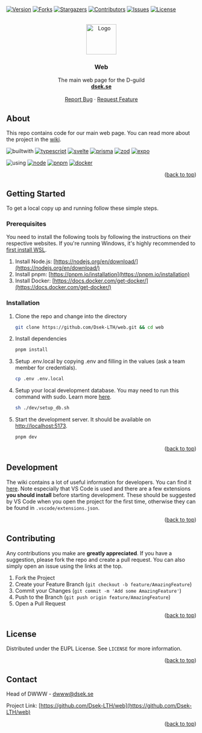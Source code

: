 <a name="readme-top"></a>

<!-- PROJECT SHIELDS -->

[![Version][version-shield]][version-shield]
[![Forks][forks-shield]][forks-url]
[![Stargazers][stars-shield]][stars-url]
[![Contributors][contributors-shield]][contributors-url]
[![Issues][issues-shield]][issues-url]
[![License][license-shield]][license-url]

<!-- PROJECT LOGO -->
<br />
<div align="center">
  <a href="https://github.com/Dsek-LTH/web">
    <img src="https://www.dsek.se/favicon/D-favicon-196.png" alt="Logo" width="80" height="80">
  </a>

<h3 align="center">Web</h3>

  <p align="center">
    The main web page for the D-guild
    <br />
    <a href="https://www.dsek.se/"><strong>dsek.se</strong></a>
    <br />
    <br />
    <a href="https://github.com/Dsek-LTH/web/issues/new/choose">Report Bug</a>
    ·
    <a href="https://github.com/Dsek-LTH/web/issues/new/choose">Request Feature</a>
  </p>
</div>

<!-- ABOUT -->

## About

This repo contains code for our main web page. You can read more about the project in the [wiki](https://github.com/Dsek-LTH/web/wiki).

![builtwith][builtwith]
[![typescript][typescript]][typescript-url]
[![svelte][svelte]][svelte-url]
[![prisma][prisma]][prisma-url]
[![zod][zod]][zod-url]
[![expo][expo]][expo-url]

![using][using]
[![node][node]][node-url]
[![pnpm][pnpm]][pnpm-url]
[![docker][docker]][docker-url]

<p align="right">(<a href="#readme-top">back to top</a>)</p>

<!-- GETTING STARTED -->

## Getting Started

To get a local copy up and running follow these simple steps.

### Prerequisites

You need to install the following tools by following the instructions on their respective websites. If you're running Windows, it's highly recommended to [first install WSL](https://learn.microsoft.com/en-us/windows/wsl/install).

1. Install Node.js: [https://nodejs.org/en/download/](https://nodejs.org/en/download/)
2. Install pnpm: [https://pnpm.io/installation](https://pnpm.io/installation)
3. Install Docker: [https://docs.docker.com/get-docker/](https://docs.docker.com/get-docker/)

### Installation

1. Clone the repo and change into the directory
   ```sh
   git clone https://github.com/Dsek-LTH/web.git && cd web
   ```
2. Install dependencies
   ```sh
   pnpm install
   ```
3. Setup .env.local by copying .env and filling in the values (ask a team member for credentials).
   ```sh
   cp .env .env.local
   ```
4. Setup your local development database. You may need to run this command with sudo. Learn more [here](https://github.com/Dsek-LTH/web/tree/main/dev).
   ```sh
   sh ./dev/setup_db.sh
   ```
5. Start the development server. It should be available on [http://localhost:5173](http://localhost:5173).
   ```sh
   pnpm dev
   ```

<p align="right">(<a href="#readme-top">back to top</a>)</p>

<!-- USAGE EXAMPLES -->

## Development

The wiki contains a lot of useful information for developers. You can find it [here](https://github.com/Dsek-LTH/web/wiki). Note especially that VS Code is used and there are a few extensions **you should install** before starting development. These should be suggested by VS Code when you open the project for the first time, otherwise they can be found in `.vscode/extensions.json`.

<p align="right">(<a href="#readme-top">back to top</a>)</p>

<!-- CONTRIBUTING -->

## Contributing

Any contributions you make are **greatly appreciated**. If you have a suggestion, please fork the repo and create a pull request. You can also simply open an issue using the links at the top.

1. Fork the Project
2. Create your Feature Branch (`git checkout -b feature/AmazingFeature`)
3. Commit your Changes (`git commit -m 'Add some AmazingFeature'`)
4. Push to the Branch (`git push origin feature/AmazingFeature`)
5. Open a Pull Request

<p align="right">(<a href="#readme-top">back to top</a>)</p>

<!-- LICENSE -->

## License

Distributed under the EUPL License. See `LICENSE` for more information.

<p align="right">(<a href="#readme-top">back to top</a>)</p>

<!-- CONTACT -->

## Contact

Head of DWWW - dwww@dsek.se

Project Link: [https://github.com/Dsek-LTH/web](https://github.com/Dsek-LTH/web)

<p align="right">(<a href="#readme-top">back to top</a>)</p>

<!-- MARKDOWN LINKS & IMAGES -->
<!-- https://www.markdownguide.org/basic-syntax/#reference-style-links -->
<!-- https://shields.io/ -->

[contributors-shield]: https://img.shields.io/github/contributors/Dsek-LTH/web.svg?style=for-the-badge
[contributors-url]: https://github.com/Dsek-LTH/web/graphs/contributors
[forks-shield]: https://img.shields.io/github/forks/Dsek-LTH/web.svg?style=for-the-badge
[forks-url]: https://github.com/Dsek-LTH/web/network/members
[stars-shield]: https://img.shields.io/github/stars/Dsek-LTH/web.svg?style=for-the-badge
[stars-url]: https://github.com/Dsek-LTH/web/stargazers
[issues-shield]: https://img.shields.io/github/issues/Dsek-LTH/web.svg?style=for-the-badge
[issues-url]: https://github.com/Dsek-LTH/web/issues
[license-shield]: https://img.shields.io/github/license/Dsek-LTH/web.svg?style=for-the-badge
[license-url]: https://github.com/Dsek-LTH/web/blob/master/LICENSE
[version-shield]: https://img.shields.io/github/v/release/Dsek-LTH/web?style=for-the-badge
[product-screenshot]: images/screenshot.png

<!-- Badge icons: https://simpleicons.org/ -->

[builtwith]: https://img.shields.io/badge/built%20with-f280a1?style=for-the-badge
[using]: https://img.shields.io/badge/using-f280a1?style=for-the-badge
[typescript]: https://img.shields.io/badge/typescript-3178C6?style=for-the-badge&logo=typescript&logoColor=white
[typescript-url]: https://www.typescriptlang.org/
[svelte]: https://img.shields.io/badge/svelte-FF3E00?style=for-the-badge&logo=svelte&logoColor=white
[svelte-url]: https://svelte.dev/
[expo]: https://img.shields.io/badge/expo-000020?style=for-the-badge&logo=expo&logoColor=white
[expo-url]: https://expo.dev/
[prisma]: https://img.shields.io/badge/prisma-2D3748?style=for-the-badge&logo=prisma&logoColor=white
[prisma-url]: https://www.prisma.io/
[pnpm]: https://img.shields.io/badge/pnpm-F69220?style=for-the-badge&logo=pnpm&logoColor=white
[pnpm-url]: https://pnpm.io/
[zod]: https://img.shields.io/badge/zod-3E67B1?style=for-the-badge&logo=zod&logoColor=white
[zod-url]: https://zod.dev/
[docker]: https://img.shields.io/badge/docker-2496ED?style=for-the-badge&logo=docker&logoColor=white
[docker-url]: https://www.docker.com/
[node]: https://img.shields.io/badge/node-339933?style=for-the-badge&logo=node.js&logoColor=white
[node-url]: https://nodejs.org/
